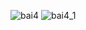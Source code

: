 ![bai4](https://github.com/VanHoang110802/Competitive_Programming/assets/108053955/99206c2d-c1a2-462e-9eb8-d8013c658516)
![bai4_1](https://github.com/VanHoang110802/Competitive_Programming/assets/108053955/cbf8cb4b-bf9d-4327-a633-5c6d8a122935)
